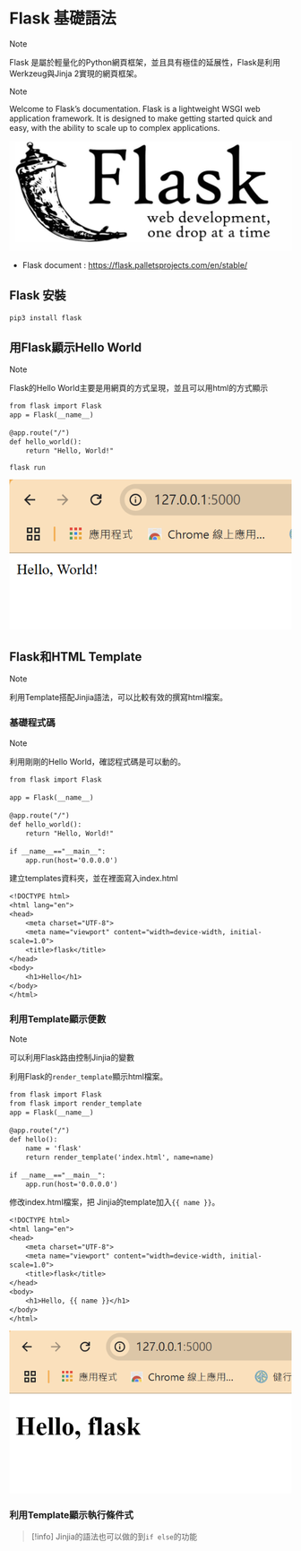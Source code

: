 # Flask 基礎語法
>[!NOTE]
>Flask 是屬於輕量化的Python網頁框架，並且具有極佳的延展性，Flask是利用Werkzeug與Jinja 2實現的網頁框架。

>[!NOTE]
>Welcome to Flask’s documentation. Flask is a lightweight WSGI web application framework. It is designed to make getting started quick and easy, with the ability to scale up to complex applications.

![Pasted image](images/Pasted_image_20250614223921.png)

- Flask document : https://flask.palletsprojects.com/en/stable/
## Flask 安裝
```
pip3 install flask
```
## 用Flask顯示Hello World
>[!NOTE]
>Flask的Hello World主要是用網頁的方式呈現，並且可以用html的方式顯示

``` python=
from flask import Flask
app = Flask(__name__)

@app.route("/")
def hello_world():
    return "Hello, World!"
```
```
flask run
```
![Pasted image](images/Pasted_image_20250614232359.png)
## Flask和HTML Template
>[!NOTE]
>利用Template搭配Jinjia語法，可以比較有效的撰寫html檔案。
### 基礎程式碼
>[!NOTE]
>利用剛剛的Hello World，確認程式碼是可以動的。

``` python=
from flask import Flask

app = Flask(__name__)

@app.route("/")
def hello_world():
    return "Hello, World!"

if __name__=="__main__":
    app.run(host='0.0.0.0')
```
建立templates資料夾，並在裡面寫入index.html
``` html=
<!DOCTYPE html>
<html lang="en">
<head>
    <meta charset="UTF-8">
    <meta name="viewport" content="width=device-width, initial-scale=1.0">
    <title>flask</title>
</head>
<body>
    <h1>Hello</h1>
</body>
</html>
```
### 利用Template顯示便數
>[!NOTE]
>可以利用Flask路由控制Jinjia的變數

利用Flask的`render_template`顯示html檔案。
``` python=
from flask import Flask
from flask import render_template
app = Flask(__name__)

@app.route("/")
def hello():
    name = 'flask'
    return render_template('index.html', name=name)

if __name__=="__main__":
    app.run(host='0.0.0.0')
```
修改index.html檔案，把 Jinjia的template加入`{{ name }}`。
``` html=
<!DOCTYPE html>
<html lang="en">
<head>
    <meta charset="UTF-8">
    <meta name="viewport" content="width=device-width, initial-scale=1.0">
    <title>flask</title>
</head>
<body>
    <h1>Hello, {{ name }}</h1>
</body>
</html>
```
![Pasted image](images/Pasted_image_20250614235248.png)
### 利用Template顯示執行條件式
>[!info]
>Jinjia的語法也可以做的到`if else`的功能






















